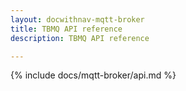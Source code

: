 ```yaml
---
layout: docwithnav-mqtt-broker
title: TBMQ API reference
description: TBMQ API reference

---
```


{% include docs/mqtt-broker/api.md %}
